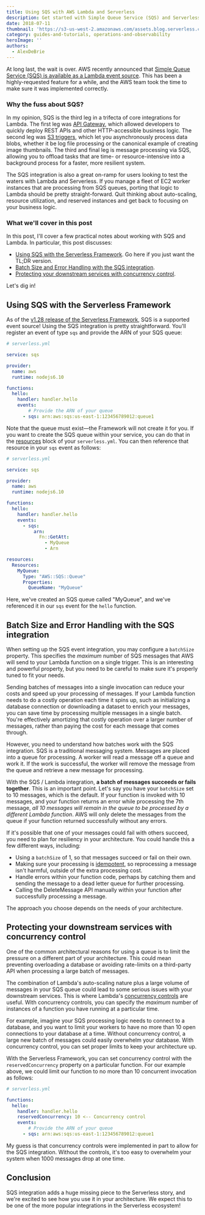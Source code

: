 ```yaml
---
title: Using SQS with AWS Lambda and Serverless
description: Get started with Simple Queue Service (SQS) and Serverless, and learn some of the important configuration options.
date: 2018-07-11
thumbnail: 'https://s3-us-west-2.amazonaws.com/assets.blog.serverless.com/serverless-sqs-events.jpg'
category: guides-and-tutorials, operations-and-observability
heroImage: ''
authors:
  - AlexDeBrie
---
```


At long last, the wait is over. AWS recently announced that [Simple Queue Service (SQS) is available as a Lambda event source](https://aws.amazon.com/blogs/aws/aws-lambda-adds-amazon-simple-queue-service-to-supported-event-sources/). This has been a highly-requested feature for a while, and the AWS team took the time to make sure it was implemented correctly.

### Why the fuss about SQS?

In my opinion, SQS is the third leg in a trifecta of core integrations for Lambda. The first leg was [API Gateway](https://serverless.com/framework/docs/providers/aws/events/apigateway/), which allowed developers to quickly deploy REST APIs and other HTTP-accessible business logic. The second leg was [S3 triggers](https://serverless.com/framework/docs/providers/aws/events/s3/), which let you asynchronously process data blobs, whether it be log file processing or the canonical example of creating image thumbnails. The third and final leg is message processing via SQS, allowing you to offload tasks that are time- or resource-intensive into a background process for a faster, more resilient system.

The SQS integration is also a great on-ramp for users looking to test the waters with Lambda and Serverless. If you manage a fleet of EC2 worker instances that are processing from SQS queues, porting that logic to Lambda should be pretty straight-forward. Quit thinking about auto-scaling, resource utilization, and reserved instances and get back to focusing on your business logic.

### What we'll cover in this post

In this post, I'll cover a few practical notes about working with SQS and Lambda. In particular, this post discusses:

* [Using SQS with the Serverless Framework](#using-sqs-with-the-serverless-framework). Go here if you just want the TL;DR version.
* [Batch Size and Error Handling with the SQS integration](#batch-size-and-error-handling-with-the-sqs-integration).
* [Protecting your downstream services with concurrency control](#protecting-your-downstream-services-with-concurrency-control).

Let's dig in!

## Using SQS with the Serverless Framework

As of the [v1.28 release of the Serverless Framework](https://serverless.com/blog/serverless-updates-framework-v128/), SQS is a supported event source! Using the SQS integration is pretty straightforward. You'll register an event of type `sqs` and provide the ARN of your SQS queue:

```yml
# serverless.yml

service: sqs

provider:
  name: aws
  runtime: nodejs6.10

functions:
  hello:
    handler: handler.hello
    events:
    	# Provide the ARN of your queue
      - sqs: arn:aws:sqs:us-east-1:123456789012:queue1
```

Note that the queue must exist—the Framework will not create it for you. If you want to create the SQS queue within your service, you can do that in the [resources](https://serverless.com/framework/docs/providers/aws/guide/resources/) block of your `serverless.yml`. You can then reference that resource in your `sqs` event as follows:

```yml
# serverless.yml

service: sqs

provider:
  name: aws
  runtime: nodejs6.10

functions:
  hello:
    handler: handler.hello
    events:
      - sqs:
          arn:
            Fn::GetAtt:
              - MyQueue
              - Arn

resources:
  Resources:
    MyQueue:
      Type: "AWS::SQS::Queue"
      Properties:
        QueueName: "MyQueue"
```

Here, we've created an SQS queue called "MyQueue", and we've referenced it in our `sqs` event for the `hello` function.

## Batch Size and Error Handling with the SQS integration

When setting up the SQS event integration, you may configure a `batchSize` property. This specifies the _maximum_ number of SQS messages that AWS will send to your Lambda function on a single trigger. This is an interesting and powerful property, but you need to be careful to make sure it's properly tuned to fit your needs.

Sending batches of messages into a single invocation can reduce your costs and speed up your processing of messages. If your Lambda function needs to do a costly operation each time it spins up, such as initializing a database connection or downloading a dataset to enrich your messages, you can save time by processing multiple messages in a single batch. You're effectively amortizing that costly operation over a larger number of messages, rather than paying the cost for each message that comes through.

However, you need to understand how batches work with the SQS integration. SQS is a traditional messaging system. Messages are placed into a queue for processing. A worker will read a message off a queue and work it. If the work is successful, the worker will remove the message from the queue and retrieve a new message for processing.

With the SQS / Lambda integration, **a batch of messages succeeds or fails together**. This is an important point. Let's say you have your `batchSize` set to 10 messages, which is the default. If your function is invoked with 10 messages, and your function returns an error while processing the 7th message, *all 10 messages will remain in the queue to be processed by a different Lambda function*. AWS will only delete the messages from the queue if your function returned successfully without any errors.

If it's possible that one of your messages could fail with others succeed, you need to plan for resiliency in your architecture. You could handle this a few different ways, including:

* Using a `batchSize` of 1, so that messages succeed or fail on their own.
* Making sure your processing is [idempotent](https://en.wikipedia.org/wiki/Idempotence), so reprocessing a message isn't harmful, outside of the extra processing cost.
* Handle errors within your function code, perhaps by catching them and sending the message to a dead letter queue for further processing.
* Calling the DeleteMessage API manually within your function after successfully processing a message.

The approach you choose depends on the needs of your architecture.

## Protecting your downstream services with concurrency control

One of the common architectural reasons for using a queue is to limit the pressure on a different part of your architecture. This could mean preventing overloading a database or avoiding rate-limits on a third-party API when processing a large batch of messages.

The combination of Lambda's auto-scaling nature plus a large volume of messages in your SQS queue could lead to some serious issues with your downstream services. This is where Lambda's [concurrency controls](https://aws.amazon.com/about-aws/whats-new/2017/11/set-concurrency-limits-on-individual-aws-lambda-functions/) are useful. With concurrency controls, you can specify the *maximum* number of instances of a function you have running at a particular time.

For example, imagine your SQS processing logic needs to connect to a database, and you want to limit your workers to have no more than 10 open connections to your database at a time. Without concurrency control, a large new batch of messages could easily overwhelm your database. With concurrency control, you can set proper limits to keep your architecture up.

With the Serverless Framework, you can set concurrency control with the `reservedConcurrency` property on a particular function. For our example above, we could limit our function to no more than 10 concurrent invocation as follows:

```yml
# serverless.yml

functions:
  hello:
    handler: handler.hello
    reservedConcurrency: 10 <-- Concurrency control
    events:
    	# Provide the ARN of your queue
      - sqs: arn:aws:sqs:us-east-1:123456789012:queue1
```

My guess is that concurrency controls were implemented in part to allow for the SQS integration. Without the controls, it's too easy to overwhelm your system when 1000 messages drop at one time.

## Conclusion

SQS integration adds a huge missing piece to the Serverless story, and we're excited to see how you use it in your architecture. We expect this to be one of the more popular integrations in the Serverless ecosystem! 
